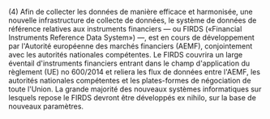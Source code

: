 (4) Afin de collecter les données de manière efficace et harmonisée, une nouvelle infrastructure de collecte de données, le système de données de référence relatives aux instruments financiers — ou FIRDS («Financial Instruments Reference Data System») —, est en cours de développement par l'Autorité européenne des marchés financiers (AEMF), conjointement avec les autorités nationales compétentes. Le FIRDS couvrira un large éventail d'instruments financiers entrant dans le champ d'application du règlement (UE) no 600/2014 et reliera les flux de données entre l'AEMF, les autorités nationales compétentes et les plates-formes de négociation de toute l'Union. La grande majorité des nouveaux systèmes informatiques sur lesquels repose le FIRDS devront être développés ex nihilo, sur la base de nouveaux paramètres.